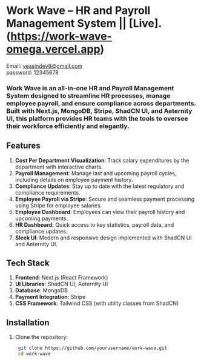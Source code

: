 # Work Wave – HR and Payroll Management System || [Live].(https://work-wave-omega.vercel.app)

Email: yeasindev8@gmail.com <br/>
password: 12345678

### Work Wave is an all-in-one HR and Payroll Management System designed to streamline HR processes, manage employee payroll, and ensure compliance across departments. Built with Next.js, MongoDB, Stripe, ShadCN UI, and Aeternity UI, this platform provides HR teams with the tools to oversee their workforce efficiently and elegantly.

## Features
1. **Cost Per Department Visualization**: Track salary expenditures by the department with interactive charts.
2. **Payroll Management**: Manage last and upcoming payroll cycles, including details on employee payment history.
3. **Compliance Updates**: Stay up to date with the latest regulatory and compliance requirements.
4. **Employee Payroll via Stripe**: Secure and seamless payment processing using Stripe for employee salaries.
5. **Employee Dashboard**: Employees can view their payroll history and upcoming payments.
6. **HR Dashboard**: Quick access to key statistics, payroll data, and compliance updates.
7. **Sleek UI**: Modern and responsive design implemented with ShadCN UI and Aeternity UI.

## Tech Stack
1. **Frontend**: Next.js (React Framework)
2. **UI Libraries**: ShadCN UI, Aeternity UI
3. **Database**: MongoDB
4. **Payment Integration**: Stripe
5. **CSS Framework**: Tailwind CSS (with utility classes from ShadCN)


## Installation
1. Clone the repository:
   ```bash
    git clone https://github.com/yourusername/work-wave.git
    cd work-wave










